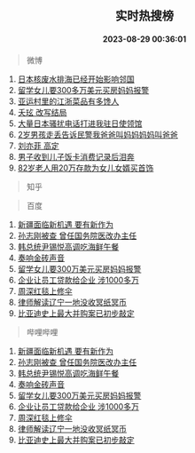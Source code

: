 <div align="center"><h2>实时热搜榜</h2><h4>2023-08-29 00:36:01</h4></div>

> 微博  

1. [日本核废水排海已经开始影响邻国](https://s.weibo.com/weibo?q=%23%E6%97%A5%E6%9C%AC%E6%A0%B8%E5%BA%9F%E6%B0%B4%E6%8E%92%E6%B5%B7%E5%B7%B2%E7%BB%8F%E5%BC%80%E5%A7%8B%E5%BD%B1%E5%93%8D%E9%82%BB%E5%9B%BD%23&t=31&band_rank=1&Refer=top)<br />
2. [留学女儿要300多万美元买房妈妈报警](https://s.weibo.com/weibo?q=%23%E7%95%99%E5%AD%A6%E5%A5%B3%E5%84%BF%E8%A6%81300%E5%A4%9A%E4%B8%87%E7%BE%8E%E5%85%83%E4%B9%B0%E6%88%BF%E5%A6%88%E5%A6%88%E6%8A%A5%E8%AD%A6%23&t=31&band_rank=2&Refer=top)<br />
3. [亚运村里的江浙菜品有多馋人](https://s.weibo.com/weibo?q=%23%E4%BA%9A%E8%BF%90%E6%9D%91%E9%87%8C%E7%9A%84%E6%B1%9F%E6%B5%99%E8%8F%9C%E5%93%81%E6%9C%89%E5%A4%9A%E9%A6%8B%E4%BA%BA%23&t=31&band_rank=3&Refer=top)<br />
4. [夭玹 改写结局](https://s.weibo.com/weibo?q=%E5%A4%AD%E7%8E%B9%20%E6%94%B9%E5%86%99%E7%BB%93%E5%B1%80&t=31&band_rank=4&Refer=top)<br />
5. [大量日本骚扰电话打进我驻日使领馆](https://s.weibo.com/weibo?q=%23%E5%A4%A7%E9%87%8F%E6%97%A5%E6%9C%AC%E9%AA%9A%E6%89%B0%E7%94%B5%E8%AF%9D%E6%89%93%E8%BF%9B%E6%88%91%E9%A9%BB%E6%97%A5%E4%BD%BF%E9%A2%86%E9%A6%86%23&t=31&band_rank=5&Refer=top)<br />
6. [2岁男孩走丢告诉民警我爸爸叫妈妈妈妈叫爸爸](https://s.weibo.com/weibo?q=%232%E5%B2%81%E7%94%B7%E5%AD%A9%E8%B5%B0%E4%B8%A2%E5%91%8A%E8%AF%89%E6%B0%91%E8%AD%A6%E6%88%91%E7%88%B8%E7%88%B8%E5%8F%AB%E5%A6%88%E5%A6%88%E5%A6%88%E5%A6%88%E5%8F%AB%E7%88%B8%E7%88%B8%23&t=31&band_rank=6&Refer=top)<br />
7. [刘亦菲 高定](https://s.weibo.com/weibo?q=%E5%88%98%E4%BA%A6%E8%8F%B2%20%E9%AB%98%E5%AE%9A&t=31&band_rank=7&Refer=top)<br />
8. [男子收到儿子饭卡消费记录后泪奔](https://s.weibo.com/weibo?q=%23%E7%94%B7%E5%AD%90%E6%94%B6%E5%88%B0%E5%84%BF%E5%AD%90%E9%A5%AD%E5%8D%A1%E6%B6%88%E8%B4%B9%E8%AE%B0%E5%BD%95%E5%90%8E%E6%B3%AA%E5%A5%94%23&t=31&band_rank=8&Refer=top)<br />
9. [82岁老人用20万存款为女儿女婿买首饰](https://s.weibo.com/weibo?q=%2382%E5%B2%81%E8%80%81%E4%BA%BA%E7%94%A820%E4%B8%87%E5%AD%98%E6%AC%BE%E4%B8%BA%E5%A5%B3%E5%84%BF%E5%A5%B3%E5%A9%BF%E4%B9%B0%E9%A6%96%E9%A5%B0%23&t=31&band_rank=9&Refer=top)<br />

> 知乎  


> 百度  

1. [新疆面临新机遇 要有新作为](https://www.baidu.com/s?wd=%E6%96%B0%E7%96%86%E9%9D%A2%E4%B8%B4%E6%96%B0%E6%9C%BA%E9%81%87+%E8%A6%81%E6%9C%89%E6%96%B0%E4%BD%9C%E4%B8%BA&sa=fyb_news&rsv_dl=fyb_news)<br />
2. [孙志刚被查 曾任国务院医改办主任](https://www.baidu.com/s?wd=%E5%AD%99%E5%BF%97%E5%88%9A%E8%A2%AB%E6%9F%A5+%E6%9B%BE%E4%BB%BB%E5%9B%BD%E5%8A%A1%E9%99%A2%E5%8C%BB%E6%94%B9%E5%8A%9E%E4%B8%BB%E4%BB%BB&sa=fyb_news&rsv_dl=fyb_news)<br />
3. [韩总统尹锡悦高调吃海鲜午餐](https://www.baidu.com/s?wd=%E9%9F%A9%E6%80%BB%E7%BB%9F%E5%B0%B9%E9%94%A1%E6%82%A6%E9%AB%98%E8%B0%83%E5%90%83%E6%B5%B7%E9%B2%9C%E5%8D%88%E9%A4%90&sa=fyb_news&rsv_dl=fyb_news)<br />
4. [奏响金砖声音](https://www.baidu.com/s?wd=%E5%A5%8F%E5%93%8D%E9%87%91%E7%A0%96%E5%A3%B0%E9%9F%B3&sa=fyb_news&rsv_dl=fyb_news)<br />
5. [留学女儿要300万美元买房妈妈报警](https://www.baidu.com/s?wd=%E7%95%99%E5%AD%A6%E5%A5%B3%E5%84%BF%E8%A6%81300%E4%B8%87%E7%BE%8E%E5%85%83%E4%B9%B0%E6%88%BF%E5%A6%88%E5%A6%88%E6%8A%A5%E8%AD%A6&sa=fyb_news&rsv_dl=fyb_news)<br />
6. [企业让员工贷款给企业 涉1000多万](https://www.baidu.com/s?wd=%E4%BC%81%E4%B8%9A%E8%AE%A9%E5%91%98%E5%B7%A5%E8%B4%B7%E6%AC%BE%E7%BB%99%E4%BC%81%E4%B8%9A+%E6%B6%891000%E5%A4%9A%E4%B8%87&sa=fyb_news&rsv_dl=fyb_news)<br />
7. [周深红毯上修伞](https://www.baidu.com/s?wd=%E5%91%A8%E6%B7%B1%E7%BA%A2%E6%AF%AF%E4%B8%8A%E4%BF%AE%E4%BC%9E&sa=fyb_news&rsv_dl=fyb_news)<br />
8. [律师解读辽宁一地没收冥纸冥币](https://www.baidu.com/s?wd=%E5%BE%8B%E5%B8%88%E8%A7%A3%E8%AF%BB%E8%BE%BD%E5%AE%81%E4%B8%80%E5%9C%B0%E6%B2%A1%E6%94%B6%E5%86%A5%E7%BA%B8%E5%86%A5%E5%B8%81&sa=fyb_news&rsv_dl=fyb_news)<br />
9. [比亚迪史上最大并购案已初步敲定](https://www.baidu.com/s?wd=%E6%AF%94%E4%BA%9A%E8%BF%AA%E5%8F%B2%E4%B8%8A%E6%9C%80%E5%A4%A7%E5%B9%B6%E8%B4%AD%E6%A1%88%E5%B7%B2%E5%88%9D%E6%AD%A5%E6%95%B2%E5%AE%9A&sa=fyb_news&rsv_dl=fyb_news)<br />

> 哔哩哔哩  

1. [新疆面临新机遇 要有新作为](https://www.baidu.com/s?wd=%E6%96%B0%E7%96%86%E9%9D%A2%E4%B8%B4%E6%96%B0%E6%9C%BA%E9%81%87+%E8%A6%81%E6%9C%89%E6%96%B0%E4%BD%9C%E4%B8%BA&sa=fyb_news&rsv_dl=fyb_news)<br />
2. [孙志刚被查 曾任国务院医改办主任](https://www.baidu.com/s?wd=%E5%AD%99%E5%BF%97%E5%88%9A%E8%A2%AB%E6%9F%A5+%E6%9B%BE%E4%BB%BB%E5%9B%BD%E5%8A%A1%E9%99%A2%E5%8C%BB%E6%94%B9%E5%8A%9E%E4%B8%BB%E4%BB%BB&sa=fyb_news&rsv_dl=fyb_news)<br />
3. [韩总统尹锡悦高调吃海鲜午餐](https://www.baidu.com/s?wd=%E9%9F%A9%E6%80%BB%E7%BB%9F%E5%B0%B9%E9%94%A1%E6%82%A6%E9%AB%98%E8%B0%83%E5%90%83%E6%B5%B7%E9%B2%9C%E5%8D%88%E9%A4%90&sa=fyb_news&rsv_dl=fyb_news)<br />
4. [奏响金砖声音](https://www.baidu.com/s?wd=%E5%A5%8F%E5%93%8D%E9%87%91%E7%A0%96%E5%A3%B0%E9%9F%B3&sa=fyb_news&rsv_dl=fyb_news)<br />
5. [留学女儿要300万美元买房妈妈报警](https://www.baidu.com/s?wd=%E7%95%99%E5%AD%A6%E5%A5%B3%E5%84%BF%E8%A6%81300%E4%B8%87%E7%BE%8E%E5%85%83%E4%B9%B0%E6%88%BF%E5%A6%88%E5%A6%88%E6%8A%A5%E8%AD%A6&sa=fyb_news&rsv_dl=fyb_news)<br />
6. [企业让员工贷款给企业 涉1000多万](https://www.baidu.com/s?wd=%E4%BC%81%E4%B8%9A%E8%AE%A9%E5%91%98%E5%B7%A5%E8%B4%B7%E6%AC%BE%E7%BB%99%E4%BC%81%E4%B8%9A+%E6%B6%891000%E5%A4%9A%E4%B8%87&sa=fyb_news&rsv_dl=fyb_news)<br />
7. [周深红毯上修伞](https://www.baidu.com/s?wd=%E5%91%A8%E6%B7%B1%E7%BA%A2%E6%AF%AF%E4%B8%8A%E4%BF%AE%E4%BC%9E&sa=fyb_news&rsv_dl=fyb_news)<br />
8. [律师解读辽宁一地没收冥纸冥币](https://www.baidu.com/s?wd=%E5%BE%8B%E5%B8%88%E8%A7%A3%E8%AF%BB%E8%BE%BD%E5%AE%81%E4%B8%80%E5%9C%B0%E6%B2%A1%E6%94%B6%E5%86%A5%E7%BA%B8%E5%86%A5%E5%B8%81&sa=fyb_news&rsv_dl=fyb_news)<br />
9. [比亚迪史上最大并购案已初步敲定](https://www.baidu.com/s?wd=%E6%AF%94%E4%BA%9A%E8%BF%AA%E5%8F%B2%E4%B8%8A%E6%9C%80%E5%A4%A7%E5%B9%B6%E8%B4%AD%E6%A1%88%E5%B7%B2%E5%88%9D%E6%AD%A5%E6%95%B2%E5%AE%9A&sa=fyb_news&rsv_dl=fyb_news)<br />
